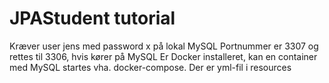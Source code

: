 # JPAStudent tutorial
Kræver user jens med password x på lokal MySQL
Portnummer er 3307 og rettes til 3306, hvis kører på MySQL
Er Docker installeret, kan en container med MySQL startes vha. docker-compose. Der er yml-fil i resources 
